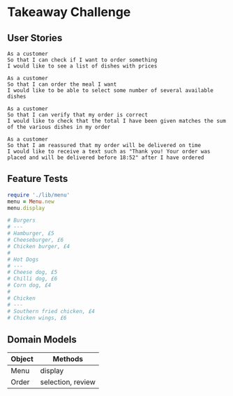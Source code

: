 # Takeaway Challenge #

## User Stories ##
```
As a customer
So that I can check if I want to order something
I would like to see a list of dishes with prices

As a customer
So that I can order the meal I want
I would like to be able to select some number of several available dishes

As a customer
So that I can verify that my order is correct
I would like to check that the total I have been given matches the sum of the various dishes in my order

As a customer
So that I am reassured that my order will be delivered on time
I would like to receive a text such as "Thank you! Your order was placed and will be delivered before 18:52" after I have ordered
```

## Feature Tests ##
```ruby
require './lib/menu'
menu = Menu.new
menu.display

# Burgers
# ---
# Hamburger, £5
# Cheeseburger, £6
# Chicken burger, £4
#
# Hot Dogs
# ---
# Cheese dog, £5
# Chilli dog, £6
# Corn dog, £4
#
# Chicken
# ---
# Southern fried chicken, £4
# Chicken wings, £6
```

## Domain Models ##
| Object    | Methods           |
| --------- | ----------------- |
| Menu      | display           |
| Order     | selection, review |
